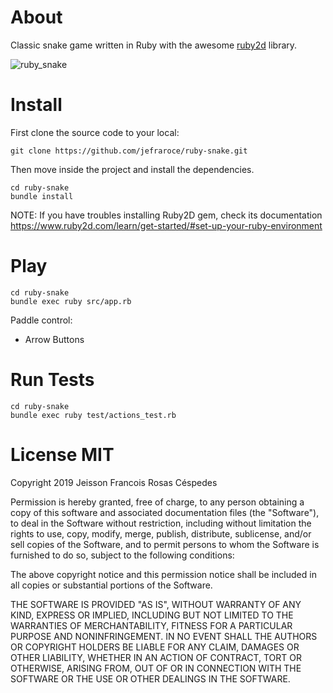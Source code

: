 # About

Classic snake game written in Ruby with the awesome [ruby2d](http://www.ruby2d.com/) library.

![ruby_snake](https://user-images.githubusercontent.com/760933/48669271-293d5e00-eae8-11e8-9359-a9a07005517f.gif)

# Install

First clone the source code to your local:

```
git clone https://github.com/jefraroce/ruby-snake.git
```

Then move inside the project and install the dependencies.

```
cd ruby-snake
bundle install
```

NOTE: If you have troubles installing Ruby2D gem, check its documentation https://www.ruby2d.com/learn/get-started/#set-up-your-ruby-environment

# Play

```
cd ruby-snake
bundle exec ruby src/app.rb
```

Paddle control:

* Arrow Buttons

# Run Tests

```
cd ruby-snake
bundle exec ruby test/actions_test.rb
```

# License MIT

Copyright 2019 Jeisson Francois Rosas Céspedes

Permission is hereby granted, free of charge, to any person obtaining a copy of this software and associated documentation files (the "Software"), to deal in the Software without restriction, including without limitation the rights to use, copy, modify, merge, publish, distribute, sublicense, and/or sell copies of the Software, and to permit persons to whom the Software is furnished to do so, subject to the following conditions:

The above copyright notice and this permission notice shall be included in all copies or substantial portions of the Software.

THE SOFTWARE IS PROVIDED "AS IS", WITHOUT WARRANTY OF ANY KIND, EXPRESS OR IMPLIED, INCLUDING BUT NOT LIMITED TO THE WARRANTIES OF MERCHANTABILITY, FITNESS FOR A PARTICULAR PURPOSE AND NONINFRINGEMENT. IN NO EVENT SHALL THE AUTHORS OR COPYRIGHT HOLDERS BE LIABLE FOR ANY CLAIM, DAMAGES OR OTHER LIABILITY, WHETHER IN AN ACTION OF CONTRACT, TORT OR OTHERWISE, ARISING FROM, OUT OF OR IN CONNECTION WITH THE SOFTWARE OR THE USE OR OTHER DEALINGS IN THE SOFTWARE.
